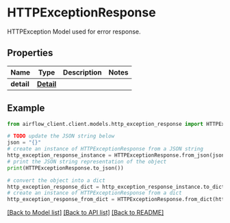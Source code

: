 # HTTPExceptionResponse

HTTPException Model used for error response.

## Properties

Name | Type | Description | Notes
------------ | ------------- | ------------- | -------------
**detail** | [**Detail**](Detail.md) |  | 

## Example

```python
from airflow_client.client.models.http_exception_response import HTTPExceptionResponse

# TODO update the JSON string below
json = "{}"
# create an instance of HTTPExceptionResponse from a JSON string
http_exception_response_instance = HTTPExceptionResponse.from_json(json)
# print the JSON string representation of the object
print(HTTPExceptionResponse.to_json())

# convert the object into a dict
http_exception_response_dict = http_exception_response_instance.to_dict()
# create an instance of HTTPExceptionResponse from a dict
http_exception_response_from_dict = HTTPExceptionResponse.from_dict(http_exception_response_dict)
```
[[Back to Model list]](../README.md#documentation-for-models) [[Back to API list]](../README.md#documentation-for-api-endpoints) [[Back to README]](../README.md)


